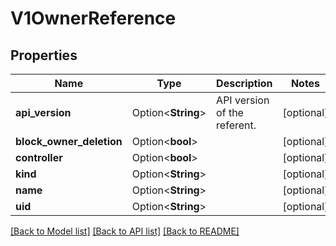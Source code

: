 # V1OwnerReference

## Properties

Name | Type | Description | Notes
------------ | ------------- | ------------- | -------------
**api_version** | Option<**String**> | API version of the referent. | [optional]
**block_owner_deletion** | Option<**bool**> |  | [optional]
**controller** | Option<**bool**> |  | [optional]
**kind** | Option<**String**> |  | [optional]
**name** | Option<**String**> |  | [optional]
**uid** | Option<**String**> |  | [optional]

[[Back to Model list]](../README.md#documentation-for-models) [[Back to API list]](../README.md#documentation-for-api-endpoints) [[Back to README]](../README.md)


